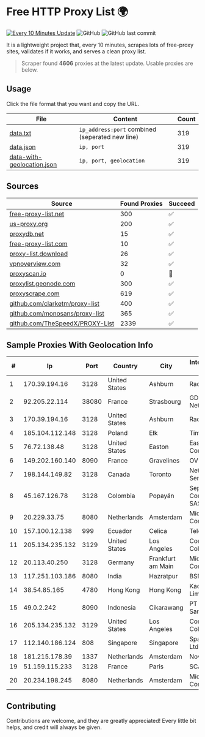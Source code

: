 
# Free HTTP Proxy List 🌍

[![Every 10 Minutes Update](https://github.com/mertguvencli/http-proxy-list/actions/workflows/main.yml/badge.svg?branch=main)](https://github.com/mertguvencli/http-proxy-list/actions/workflows/main.yml)
![GitHub](https://img.shields.io/github/license/mertguvencli/http-proxy-list)
![GitHub last commit](https://img.shields.io/github/last-commit/mertguvencli/http-proxy-list)

It is a lightweight project that, every 10 minutes, scrapes lots of free-proxy sites, validates if it works, and serves a clean proxy list.


> Scraper found **4606** proxies at the latest update. Usable proxies are below.

## Usage

Click the file format that you want and copy the URL.


|File|Content|Count|
|----|-------|-----|
|[data.txt](https://raw.githubusercontent.com/mertguvencli/http-proxy-list/main/proxy-list/data.txt)|`ip_address:port` combined (seperated new line)|319|
|[data.json](https://raw.githubusercontent.com/mertguvencli/http-proxy-list/main/proxy-list/data.json)|`ip, port`|319|
|[data-with-geolocation.json](https://raw.githubusercontent.com/mertguvencli/http-proxy-list/main/proxy-list/data-with-geolocation.json)|`ip, port, geolocation`|319|

## Sources

|Source|Found Proxies|Succeed|
|------|-------------|-------|
|[free-proxy-list.net](https://free-proxy-list.net)|300|✅|
|[us-proxy.org](https://www.us-proxy.org)|200|✅|
|[proxydb.net](http://proxydb.net)|15|✅|
|[free-proxy-list.com](https://free-proxy-list.com/?page=&port=&type%5B%5D=http&type%5B%5D=https&up_time=0&search=Search)|10|✅|
|[proxy-list.download](https://www.proxy-list.download/HTTP)|26|✅|
|[vpnoverview.com](https://vpnoverview.com/privacy/anonymous-browsing/free-proxy-servers)|32|✅|
|[proxyscan.io](https://www.proxyscan.io)|0|🚫|
|[proxylist.geonode.com](https://proxylist.geonode.com/api/proxy-list?limit=300&page=1&sort_by=lastChecked&sort_type=desc&protocols=http,https)|300|✅|
|[proxyscrape.com](https://api.proxyscrape.com/v2/?request=displayproxies&protocol=http&timeout=10000&country=all&ssl=all&anonymity=all)|619|✅|
|[github.com/clarketm/proxy-list](https://raw.githubusercontent.com/clarketm/proxy-list/master/proxy-list-raw.txt)|400|✅|
|[github.com/monosans/proxy-list](https://raw.githubusercontent.com/monosans/proxy-list/main/proxies/http.txt)|365|✅|
|[github.com/TheSpeedX/PROXY-List](https://raw.githubusercontent.com/TheSpeedX/PROXY-List/master/http.txt)|2339|✅|


## Sample Proxies With Geolocation Info

|#|Ip|Port|Country|City|Internet Service Provider|
|-|--|----|-------|----|-------------------------|
|1|170.39.194.16|3128|United States|Ashburn|Rackdog, LLC|
|2|92.205.22.114|38080|France|Strasbourg|GD MASS Network|
|3|170.39.194.16|3128|United States|Ashburn|Rackdog, LLC|
|4|185.104.112.148|3128|Poland|Ełk|Timeweb-Artnet|
|5|76.72.138.48|3128|United States|Easton|Easton Utilities Commission|
|6|149.202.160.140|8090|France|Gravelines|OVH SAS|
|7|198.144.149.82|3128|Canada|Toronto|Netminders Server Hosting|
|8|45.167.126.78|3128|Colombia|Popayán|Sepcom Comunicaciones SAS|
|9|20.229.33.75|8080|Netherlands|Amsterdam|Microsoft Corporation|
|10|157.100.12.138|999|Ecuador|Celica|Telconet S.A|
|11|205.134.235.132|3129|United States|Los Angeles|Corporate Colocation Inc|
|12|20.113.40.250|3128|Germany|Frankfurt am Main|Microsoft Corporation|
|13|117.251.103.186|8080|India|Hazratpur|BSNL Internet|
|14|38.54.85.165|4780|Hong Kong|Hong Kong|Kaopu Cloud HK Limited|
|15|49.0.2.242|8090|Indonesia|Cikarawang|PT Usaha Adi Sanggoro|
|16|205.134.235.132|3129|United States|Los Angeles|Corporate Colocation Inc|
|17|112.140.186.124|808|Singapore|Singapore|Sparkstation Pte Ltd|
|18|181.215.178.39|1337|Netherlands|Amsterdam|NovoServe B.V.|
|19|51.159.115.233|3128|France|Paris|SCALEWAY|
|20|20.234.198.245|8080|Netherlands|Amsterdam|Microsoft Corporation|



## Contributing

Contributions are welcome, and they are greatly appreciated! Every
little bit helps, and credit will always be given.

